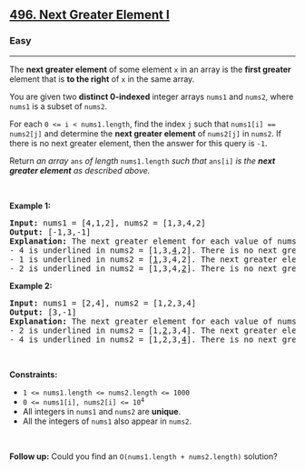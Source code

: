 <h2><a href="https://leetcode.com/problems/next-greater-element-i/">496. Next Greater Element I</a></h2><h3>Easy</h3><hr><div style="user-select: auto;"><p style="user-select: auto;">The <strong style="user-select: auto;">next greater element</strong> of some element <code style="user-select: auto;">x</code> in an array is the <strong style="user-select: auto;">first greater</strong> element that is <strong style="user-select: auto;">to the right</strong> of <code style="user-select: auto;">x</code> in the same array.</p>

<p style="user-select: auto;">You are given two <strong style="user-select: auto;">distinct 0-indexed</strong> integer arrays <code style="user-select: auto;">nums1</code> and <code style="user-select: auto;">nums2</code>, where <code style="user-select: auto;">nums1</code> is a subset of <code style="user-select: auto;">nums2</code>.</p>

<p style="user-select: auto;">For each <code style="user-select: auto;">0 &lt;= i &lt; nums1.length</code>, find the index <code style="user-select: auto;">j</code> such that <code style="user-select: auto;">nums1[i] == nums2[j]</code> and determine the <strong style="user-select: auto;">next greater element</strong> of <code style="user-select: auto;">nums2[j]</code> in <code style="user-select: auto;">nums2</code>. If there is no next greater element, then the answer for this query is <code style="user-select: auto;">-1</code>.</p>

<p style="user-select: auto;">Return <em style="user-select: auto;">an array </em><code style="user-select: auto;">ans</code><em style="user-select: auto;"> of length </em><code style="user-select: auto;">nums1.length</code><em style="user-select: auto;"> such that </em><code style="user-select: auto;">ans[i]</code><em style="user-select: auto;"> is the <strong style="user-select: auto;">next greater element</strong> as described above.</em></p>

<p style="user-select: auto;">&nbsp;</p>
<p style="user-select: auto;"><strong style="user-select: auto;">Example 1:</strong></p>

<pre style="position: relative; user-select: auto;"><strong style="user-select: auto;">Input:</strong> nums1 = [4,1,2], nums2 = [1,3,4,2]
<strong style="user-select: auto;">Output:</strong> [-1,3,-1]
<strong style="user-select: auto;">Explanation:</strong> The next greater element for each value of nums1 is as follows:
- 4 is underlined in nums2 = [1,3,<u style="user-select: auto;">4</u>,2]. There is no next greater element, so the answer is -1.
- 1 is underlined in nums2 = [<u style="user-select: auto;">1</u>,3,4,2]. The next greater element is 3.
- 2 is underlined in nums2 = [1,3,4,<u style="user-select: auto;">2</u>]. There is no next greater element, so the answer is -1.
<div class="open_grepper_editor" title="Edit &amp; Save To Grepper" style="user-select: auto;"></div></pre>

<p style="user-select: auto;"><strong style="user-select: auto;">Example 2:</strong></p>

<pre style="position: relative; user-select: auto;"><strong style="user-select: auto;">Input:</strong> nums1 = [2,4], nums2 = [1,2,3,4]
<strong style="user-select: auto;">Output:</strong> [3,-1]
<strong style="user-select: auto;">Explanation:</strong> The next greater element for each value of nums1 is as follows:
- 2 is underlined in nums2 = [1,<u style="user-select: auto;">2</u>,3,4]. The next greater element is 3.
- 4 is underlined in nums2 = [1,2,3,<u style="user-select: auto;">4</u>]. There is no next greater element, so the answer is -1.
<div class="open_grepper_editor" title="Edit &amp; Save To Grepper" style="user-select: auto;"></div></pre>

<p style="user-select: auto;">&nbsp;</p>
<p style="user-select: auto;"><strong style="user-select: auto;">Constraints:</strong></p>

<ul style="user-select: auto;">
	<li style="user-select: auto;"><code style="user-select: auto;">1 &lt;= nums1.length &lt;= nums2.length &lt;= 1000</code></li>
	<li style="user-select: auto;"><code style="user-select: auto;">0 &lt;= nums1[i], nums2[i] &lt;= 10<sup style="user-select: auto;">4</sup></code></li>
	<li style="user-select: auto;">All integers in <code style="user-select: auto;">nums1</code> and <code style="user-select: auto;">nums2</code> are <strong style="user-select: auto;">unique</strong>.</li>
	<li style="user-select: auto;">All the integers of <code style="user-select: auto;">nums1</code> also appear in <code style="user-select: auto;">nums2</code>.</li>
</ul>

<p style="user-select: auto;">&nbsp;</p>
<strong style="user-select: auto;">Follow up:</strong> Could you find an <code style="user-select: auto;">O(nums1.length + nums2.length)</code> solution?</div>